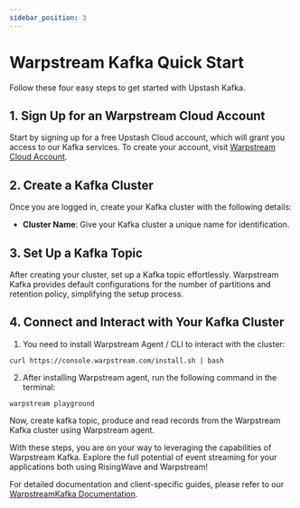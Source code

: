```yaml
---
sidebar_position: 3
---
```

# Warpstream Kafka Quick Start

Follow these four easy steps to get started with Upstash Kafka.

## 1. Sign Up for an Warpstream Cloud Account

Start by signing up for a free Upstash Cloud account, which will grant you access to our Kafka services. To create your account, visit [Warpstream Cloud Account](https://console.warpstream.com/signup).

## 2. Create a Kafka Cluster

Once you are logged in, create your Kafka cluster with the following details:

- **Cluster Name**: Give your Kafka cluster a unique name for identification.

## 3. Set Up a Kafka Topic

After creating your cluster, set up a Kafka topic effortlessly. Warpstream Kafka provides default configurations for the number of partitions and retention policy, simplifying the setup process.

## 4. Connect and Interact with Your Kafka Cluster

1. You need to install Warpstream Agent / CLI to interact with the cluster:

`curl https://console.warpstream.com/install.sh | bash`

2. After installing Warpstream agent, run the following command in the terminal:
   
`warpstream playground`

Now, create kafka topic, produce and read records from the Warpstream Kafka cluster using Warpstream agent.

With these steps, you are on your way to leveraging the capabilities of Warpstream Kafka. Explore the full potential of event streaming for your applications both using RisingWave and Warpstream!

For detailed documentation and client-specific guides, please refer to our [WarpstreamKafka Documentation](https://docs.warpstream.com/warpstream/).

